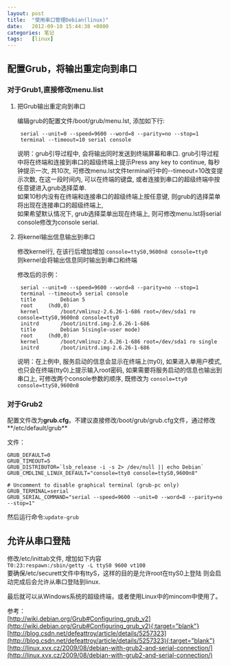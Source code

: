 ```yaml
---
layout: post
title:  "使用串口管理Debian(linux)"
date:   2012-09-10 15:44:38 +0800
categories: 笔记
tags:   [linux]
---
```

## 配置Grub，将输出重定向到串口        
### 对于**Grub1**,直接修改**menu.list**               

1. 把Grub输出重定向到串口
 
    编辑grub的配置文件/boot/grub/menu.lst, 添加如下行:

        serial --unit=0 --speed=9600 --word=8 --parity=no --stop=1
        terminal --timeout=10 serial console

    说明：grub引导过程中, 会将输出同时发送到终端屏幕和串口. grub引导过程中将在终端和连接到串口的超级终端上提示Press any key to continue, 每秒钟提示一次, 共10次, 可修改menu.lst文件terminal行中的--timeout=10改变提示次数, 在这一段时间内, 可以在终端的键盘, 或者连接到串口的超级终端中按任意键进入grub选择菜单.         
    如果10秒内没有在终端和连接串口的超级终端上按任意键, 则grub的选择菜单将出现在连接串口的超级终端上,       
    如果希望默认情况下, grub选择菜单出现在终端上, 则可修改menu.lst将serial console修改为console serial.          

2. 将kernel输出信息输出到串口

    修改kernel行, 在该行后增加增加
    `console=ttyS0,9600n8 console=tty0`         
    则kernel会将输出信息同时输出到串口和终端
     
    修改后的示例：

        serial --unit=0 --speed=9600 --word=8 --parity=no --stop=1
        terminal --timeout=5 serial console
        title        Debian 5
        root     (hd0,0)
        kernel       /boot/vmlinuz-2.6.26-1-686 root=/dev/sda1 ro console=ttyS0,9600n8 console=tty0
        initrd       /boot/initrd.img-2.6.26-1-686
        title        Debian 5(single-user mode)
        root     (hd0,0)
        kernel       /boot/vmlinuz-2.6.26-1-686 root=/dev/sda1 ro single
        initrd       /boot/initrd.img-2.6.26-1-686

    说明：在上例中, 服务启动的信息会显示在终端上(tty0), 如果进入单用户模式, 也只会在终端(tty0)上提示输入root密码, 如果需要将服务启动的信息也输出到串口上, 可修改两个console参数的顺序, 既修改为
    `console=tty0 console=ttyS0,9600n8`

### 对于Grub2

配置文件改为**grub.cfg**。不建议直接修改/boot/grub/grub.cfg文件，通过修改**/etc/default/grub**

文件：

    GRUB_DEFAULT=0
    GRUB_TIMEOUT=5
    GRUB_DISTRIBUTOR=`lsb_release -i -s 2> /dev/null || echo Debian`
    GRUB_CMDLINE_LINUX_DEFAULT="console=tty0 console=ttyS0,9600n8"
    
    # Uncomment to disable graphical terminal (grub-pc only)
    GRUB_TERMINAL=serial
    GRUB_SERIAL_COMMAND="serial --speed=9600 --unit=0 --word=8 --parity=no --stop=1"

然后运行命令:`update-grub`

## 允许从串口登陆
 
修改/etc/inittab文件, 增加如下内容            
`T0:23:respawn:/sbin/getty -L ttyS0 9600 vt100`         
要确保/etc/securett文件中有ttyS，这样的目的是允许root在ttyS0上登陆
则会启动完成后会允许从串口登陆到linux.

最后就可以从Windows系统的超级终端，或者使用Linux中的mincom中使用了。

参考：             
[http://wiki.debian.org/Grub#Configuring_grub_v2](http://wiki.debian.org/Grub#Configuring_grub_v2){:target="blank"}                 
[http://blog.csdn.net/defeattroy/article/details/5257323](http://blog.csdn.net/defeattroy/article/details/5257323){:target="blank"}                 
[http://linux.xvx.cz/2009/08/debian-with-grub2-and-serial-connection/](http://linux.xvx.cz/2009/08/debian-with-grub2-and-serial-connection/)